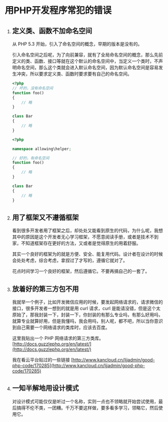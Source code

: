 # 用PHP开发程序常犯的错误

1. ## 定义类、函数不加命名空间

    从 PHP 5.3 开始，引入了命名空间的概念，早期的版本是没有的。

    引入命名空间之后呢，为了向前兼容，就有了全局命名空间的概念，那么先前定义的类、函数、接口等就在这个默认的命名空间中，当定义一个类时，不声明命名空间，那么这个类就会进入默认命名空间，因为默认命名空间是容易发生冲突，所以要求定义类、函数时要求要有自己的命名空间。

    ```php
    <?php
    // 坏的，没有命名空间
    function foo()
    {
        // 略
    }

    class Bar
    {
        // 略
    }
    ```

    ```php
    <?php

    namespace allowing\helper;

    // 好的，有命名空间
    function foo()
    {
        // 略
    }

    class Bar
    {
        // 略
    }
    ```


2. ## 用了框架又不遵循框架

    看到很多开发者用了框架之后，却处处又能看到原生的代码，为什么呢，我想其中的原因是这个开发者无心学习框架，不愿意阅读手册，或者是技术不到家，不知道框架存在更好的方法，又或者是觉得原生的用着舒服。

    其实一个良好的框架为的就是方便、安全、能复用代码。设计者在设计的时候会处处考虑，综合考虑，拿捏过了才写的，遵循它就对了。

    花点时间学习一个良好的框架，然后遵循它。不要再搞自己的一套了。

3. ## 放着好的第三方包不用

    我就举一个例子，比如开发微信应用的时候，要发起网络请求的，请求微信的接口，很多开发者一想到的就是用 curl 请求，curl 是能请没错，但是这个太原始了，那我封装一下，封装一下，你封装的有那么专业吗，有那么好用吗，就算专业就算好用，但是我懂吗，我会用吗，别人呢，都不吧，所以当你意识到自己需要一个网络请求的类库时，应该去百度。

    这里我贴出一个 PHP 网络请求的第三方类库。[http://docs.guzzlephp.org/en/latest/](http://docs.guzzlephp.org/en/latest/)

    我在看云平台贴过的一些链接
    [http://www.kancloud.cn/ljjadmin/good-php-code/170285](http://www.kancloud.cn/ljjadmin/good-php-code/170285)


4. ## 一知半解地用设计模式

    对设计模式可能仅仅是听过一个名称，实则一点也不领略就开始尝试使用，最后搞得不伦不类，一团糟。千万不要这样做，要多看多学习，领略它，然后使用它。
